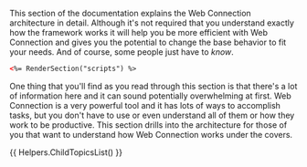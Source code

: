﻿This section of the documentation explains the Web Connection architecture in detail. Although it's not required that you understand exactly how the framework works it will help you be more efficient with Web Connection and gives you the potential to change the base behavior to fit your needs. And of course, some people just have to *know*. 

```html
<%= RenderSection("scripts") %>
```

One thing that you'll find as you read through this section is that there's a lot of information here and it can sound potentially overwhelming at first. Web Connection is a very powerful tool and it has lots of ways to accomplish tasks, but you don't have to use or even understand all of them or how they work to be productive. This section drills into the architecture for those of you that want to understand how Web Connection works under the covers.

{{ Helpers.ChildTopicsList() }}